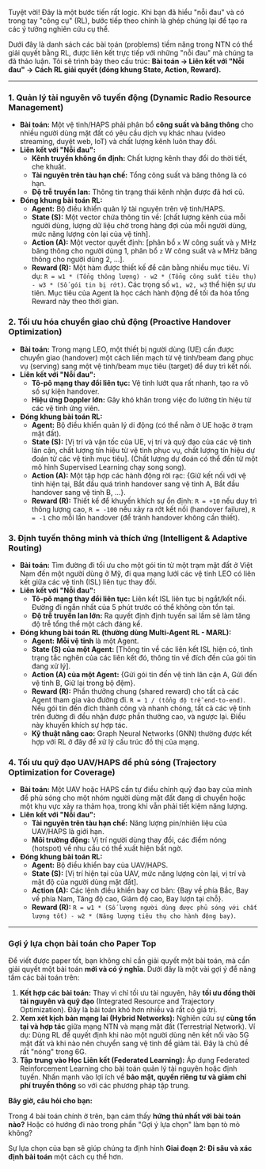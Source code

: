 Tuyệt vời! Đây là một bước tiến rất logic. Khi bạn đã hiểu "nỗi đau" và có trong tay "công cụ" (RL), bước tiếp theo chính là ghép chúng lại để tạo ra các ý tưởng nghiên cứu cụ thể.

Dưới đây là danh sách các bài toán (problems) tiềm năng trong NTN có thể giải quyết bằng RL, được liên kết trực tiếp với những "nỗi đau" mà chúng ta đã thảo luận. Tôi sẽ trình bày theo cấu trúc: **Bài toán -> Liên kết với "Nỗi đau" -> Cách RL giải quyết (đóng khung State, Action, Reward).**

---

### 1. Quản lý tài nguyên vô tuyến động (Dynamic Radio Resource Management)

*   **Bài toán:** Một vệ tinh/HAPS phải phân bổ **công suất và băng thông** cho nhiều người dùng mặt đất có yêu cầu dịch vụ khác nhau (video streaming, duyệt web, IoT) và chất lượng kênh luôn thay đổi.
*   **Liên kết với "Nỗi đau":**
    *   **Kênh truyền không ổn định:** Chất lượng kênh thay đổi do thời tiết, che khuất.
    *   **Tài nguyên trên tàu hạn chế:** Tổng công suất và băng thông là có hạn.
    *   **Độ trễ truyền lan:** Thông tin trạng thái kênh nhận được đã hơi cũ.
*   **Đóng khung bài toán RL:**
    *   **Agent:** Bộ điều khiển quản lý tài nguyên trên vệ tinh/HAPS.
    *   **State (S):** Một vector chứa thông tin về: [chất lượng kênh của mỗi người dùng, lượng dữ liệu chờ trong hàng đợi của mỗi người dùng, mức năng lượng còn lại của vệ tinh].
    *   **Action (A):** Một vector quyết định: [phân bổ `x` W công suất và `y` MHz băng thông cho người dùng 1, phân bổ `z` W công suất và `w` MHz băng thông cho người dùng 2, ...].
    *   **Reward (R):** Một hàm được thiết kế để cân bằng nhiều mục tiêu. Ví dụ: `R = w1 * (Tổng thông lượng) - w2 * (Tổng công suất tiêu thụ) - w3 * (Số gói tin bị rớt)`. Các trọng số `w1, w2, w3` thể hiện sự ưu tiên. Mục tiêu của Agent là học cách hành động để tối đa hóa tổng Reward này theo thời gian.

### 2. Tối ưu hóa chuyển giao chủ động (Proactive Handover Optimization)

*   **Bài toán:** Trong mạng LEO, một thiết bị người dùng (UE) cần được chuyển giao (handover) một cách liền mạch từ vệ tinh/beam đang phục vụ (serving) sang một vệ tinh/beam mục tiêu (target) để duy trì kết nối.
*   **Liên kết với "Nỗi đau":**
    *   **Tô-pô mạng thay đổi liên tục:** Vệ tinh lướt qua rất nhanh, tạo ra vô số sự kiện handover.
    *   **Hiệu ứng Doppler lớn:** Gây khó khăn trong việc đo lường tín hiệu từ các vệ tinh ứng viên.
*   **Đóng khung bài toán RL:**
    *   **Agent:** Bộ điều khiển quản lý di động (có thể nằm ở UE hoặc ở trạm mặt đất).
    *   **State (S):** [Vị trí và vận tốc của UE, vị trí và quỹ đạo của các vệ tinh lân cận, chất lượng tín hiệu từ vệ tinh phục vụ, chất lượng tín hiệu dự đoán từ các vệ tinh mục tiêu]. (Chất lượng dự đoán có thể đến từ một mô hình Supervised Learning chạy song song).
    *   **Action (A):** Một tập hợp các hành động rời rạc: {Giữ kết nối với vệ tinh hiện tại, Bắt đầu quá trình handover sang vệ tinh A, Bắt đầu handover sang vệ tinh B, ...}.
    *   **Reward (R):** Thiết kế để khuyến khích sự ổn định: `R = +10` nếu duy trì thông lượng cao, `R = -100` nếu xảy ra rớt kết nối (handover failure), `R = -1` cho mỗi lần handover (để tránh handover không cần thiết).

### 3. Định tuyến thông minh và thích ứng (Intelligent & Adaptive Routing)

*   **Bài toán:** Tìm đường đi tối ưu cho một gói tin từ một trạm mặt đất ở Việt Nam đến một người dùng ở Mỹ, đi qua mạng lưới các vệ tinh LEO có liên kết giữa các vệ tinh (ISL) liên tục thay đổi.
*   **Liên kết với "Nỗi đau":**
    *   **Tô-pô mạng thay đổi liên tục:** Liên kết ISL liên tục bị ngắt/kết nối. Đường đi ngắn nhất của 5 phút trước có thể không còn tồn tại.
    *   **Độ trễ truyền lan lớn:** Ra quyết định định tuyến sai lầm sẽ làm tăng độ trễ tổng thể một cách đáng kể.
*   **Đóng khung bài toán RL (thường dùng Multi-Agent RL - MARL):**
    *   **Agent:** **Mỗi vệ tinh** là một Agent.
    *   **State (S) của một Agent:** [Thông tin về các liên kết ISL hiện có, tình trạng tắc nghẽn của các liên kết đó, thông tin về đích đến của gói tin đang xử lý].
    *   **Action (A) của một Agent:** {Gửi gói tin đến vệ tinh lân cận A, Gửi đến vệ tinh B, Giữ lại trong bộ đệm}.
    *   **Reward (R):** Phần thưởng chung (shared reward) cho tất cả các Agent tham gia vào đường đi. `R = 1 / (tổng độ trễ end-to-end)`. Nếu gói tin đến đích thành công và nhanh chóng, tất cả các vệ tinh trên đường đi đều nhận được phần thưởng cao, và ngược lại. Điều này khuyến khích sự hợp tác.
    *   **Kỹ thuật nâng cao:** Graph Neural Networks (GNN) thường được kết hợp với RL ở đây để xử lý cấu trúc đồ thị của mạng.

### 4. Tối ưu quỹ đạo UAV/HAPS để phủ sóng (Trajectory Optimization for Coverage)

*   **Bài toán:** Một UAV hoặc HAPS cần tự điều chỉnh quỹ đạo bay của mình để phủ sóng cho một nhóm người dùng mặt đất đang di chuyển hoặc một khu vực xảy ra thảm họa, trong khi vẫn phải tiết kiệm năng lượng.
*   **Liên kết với "Nỗi đau":**
    *   **Tài nguyên trên tàu hạn chế:** Năng lượng pin/nhiên liệu của UAV/HAPS là giới hạn.
    *   **Môi trường động:** Vị trí người dùng thay đổi, các điểm nóng (hotspot) về nhu cầu có thể xuất hiện bất ngờ.
*   **Đóng khung bài toán RL:**
    *   **Agent:** Bộ điều khiển bay của UAV/HAPS.
    *   **State (S):** [Vị trí hiện tại của UAV, mức năng lượng còn lại, vị trí và mật độ của người dùng mặt đất].
    *   **Action (A):** Các lệnh điều khiển bay cơ bản: {Bay về phía Bắc, Bay về phía Nam, Tăng độ cao, Giảm độ cao, Bay lượn tại chỗ}.
    *   **Reward (R):** `R = w1 * (Số lượng người dùng được phủ sóng với chất lượng tốt) - w2 * (Năng lượng tiêu thụ cho hành động bay)`.

---

### **Gợi ý lựa chọn bài toán cho Paper Top**

Để viết được paper tốt, bạn không chỉ cần giải quyết một bài toán, mà cần giải quyết một bài toán **mới và có ý nghĩa**. Dưới đây là một vài gợi ý để nâng tầm các bài toán trên:

1.  **Kết hợp các bài toán:** Thay vì chỉ tối ưu tài nguyên, hãy **tối ưu đồng thời tài nguyên và quỹ đạo** (Integrated Resource and Trajectory Optimization). Đây là bài toán khó hơn nhiều và rất có giá trị.
2.  **Xem xét kịch bản mạng lai (Hybrid Networks):** Nghiên cứu sự **cùng tồn tại và hợp tác** giữa mạng NTN và mạng mặt đất (Terrestrial Network). Ví dụ: Dùng RL để quyết định khi nào một người dùng nên kết nối vào 5G mặt đất và khi nào nên chuyển sang vệ tinh để giảm tải. Đây là chủ đề rất "nóng" trong 6G.
3.  **Tập trung vào Học Liên kết (Federated Learning):** Áp dụng Federated Reinforcement Learning cho bài toán quản lý tài nguyên hoặc định tuyến. Nhấn mạnh vào lợi ích về **bảo mật, quyền riêng tư và giảm chi phí truyền thông** so với các phương pháp tập trung.

**Bây giờ, câu hỏi cho bạn:**

Trong 4 bài toán chính ở trên, bạn cảm thấy **hứng thú nhất với bài toán nào?** Hoặc có hướng đi nào trong phần "Gợi ý lựa chọn" làm bạn tò mò không?

Sự lựa chọn của bạn sẽ giúp chúng ta định hình **Giai đoạn 2: Đi sâu và xác định bài toán** một cách cụ thể hơn.
